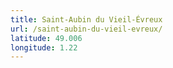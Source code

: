 ```yaml
---
title: Saint-Aubin du Vieil-Évreux
url: /saint-aubin-du-vieil-evreux/
latitude: 49.006
longitude: 1.22
---
```

